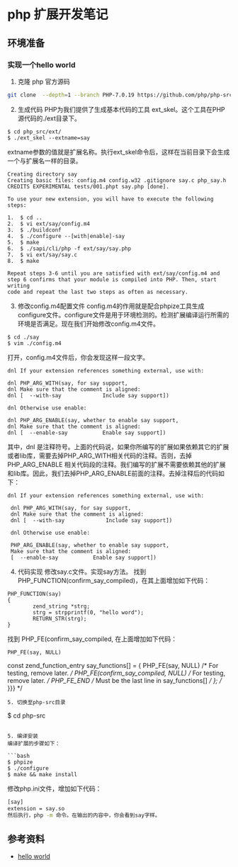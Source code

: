 # php 扩展开发笔记

## 环境准备

###  实现一个hello world

1. 克隆 php 官方源码

```bash
git clone  --depth=1 --branch PHP-7.0.19 https://github.com/php/php-src.git
```

2. 生成代码
PHP为我们提供了生成基本代码的工具 ext_skel。这个工具在PHP源代码的./ext目录下。

```
$ cd php_src/ext/
$ ./ext_skel --extname=say
```
extname参数的值就是扩展名称。执行ext_skel命令后，这样在当前目录下会生成一个与扩展名一样的目录。

```
Creating directory say
Creating basic files: config.m4 config.w32 .gitignore say.c php_say.h CREDITS EXPERIMENTAL tests/001.phpt say.php [done].

To use your new extension, you will have to execute the following steps:

1.  $ cd ..
2.  $ vi ext/say/config.m4
3.  $ ./buildconf
4.  $ ./configure --[with|enable]-say
5.  $ make
6.  $ ./sapi/cli/php -f ext/say/say.php
7.  $ vi ext/say/say.c
8.  $ make

Repeat steps 3-6 until you are satisfied with ext/say/config.m4 and
step 6 confirms that your module is compiled into PHP. Then, start writing
code and repeat the last two steps as often as necessary.
```

3. 修改config.m4配置文件
config.m4的作用就是配合phpize工具生成configure文件。configure文件是用于环境检测的。检测扩展编译运行所需的环境是否满足。现在我们开始修改config.m4文件。

```
$ cd ./say
$ vim ./config.m4
```

打开，config.m4文件后，你会发现这样一段文字。

```
dnl If your extension references something external, use with:

dnl PHP_ARG_WITH(say, for say support,
dnl Make sure that the comment is aligned:
dnl [  --with-say             Include say support])

dnl Otherwise use enable:

dnl PHP_ARG_ENABLE(say, whether to enable say support,
dnl Make sure that the comment is aligned:
dnl [  --enable-say           Enable say support])
```

其中，dnl 是注释符号。上面的代码说，如果你所编写的扩展如果依赖其它的扩展或者lib库，需要去掉PHP_ARG_WITH相关代码的注释。否则，去掉 PHP_ARG_ENABLE 相关代码段的注释。我们编写的扩展不需要依赖其他的扩展和lib库。因此，我们去掉PHP_ARG_ENABLE前面的注释。去掉注释后的代码如下：

```
dnl If your extension references something external, use with:

 dnl PHP_ARG_WITH(say, for say support,
 dnl Make sure that the comment is aligned:
 dnl [  --with-say             Include say support])

 dnl Otherwise use enable:

 PHP_ARG_ENABLE(say, whether to enable say support,
 Make sure that the comment is aligned:
 [  --enable-say           Enable say support])
```

4. 代码实现
修改say.c文件。实现say方法。
找到PHP_FUNCTION(confirm_say_compiled)，在其上面增加如下代码：

```
PHP_FUNCTION(say)
{
        zend_string *strg;
        strg = strpprintf(0, "hello word");
        RETURN_STR(strg);
}
```
找到 PHP_FE(confirm_say_compiled, 在上面增加如下代码：

```
PHP_FE(say, NULL)

```
const zend_function_entry say_functions[] = {
     PHP_FE(say, NULL)       /* For testing, remove later. */
     PHP_FE(confirm_say_compiled,    NULL)       /* For testing, remove later. */
     PHP_FE_END  /* Must be the last line in say_functions[] */
 };
 /* }}} */

```
5. 切换至php-src目录
```
$ cd php-src
```

5. 编译安装
编译扩展的步骤如下：

```bash
$ phpize
$ ./configure
$ make && make install
```
修改php.ini文件，增加如下代码：

```bash
[say]
extension = say.so
然后执行，php -m 命令。在输出的内容中，你会看到say字样。
```

## 参考资料
- [hello world](https://www.bo56.com/php7%E6%89%A9%E5%B1%95%E5%BC%80%E5%8F%91%E4%B9%8Bhello-word/)
